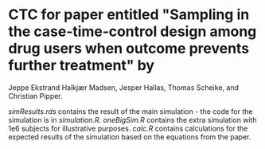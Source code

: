 # CTC for paper entitled "Sampling in the case‐time‐control design among drug users when outcome prevents further treatment" by 
Jeppe Ekstrand Halkjær Madsen, Jesper Hallas, Thomas Scheike, and Christian Pipper.

*simResults.rds* contains the result of the main simulation - the code for the simulation is in *simulation.R*.
*oneBigSim.R* contains the extra simulation with 1e6 subjects for illustrative purposes.
*calc.R* contains calculations for the expected results of the simulation based on the equations from the paper.
